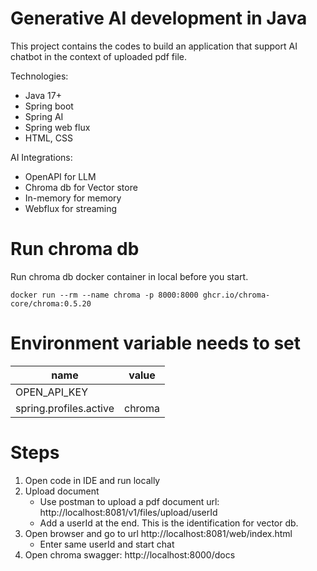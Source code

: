 # Generative AI development in Java
This project contains the codes to build an application that support AI chatbot in the context of uploaded pdf file.

Technologies:
- Java 17+
- Spring boot
- Spring AI
- Spring web flux
- HTML, CSS

AI Integrations:
- OpenAPI for LLM
- Chroma db for Vector store
- In-memory for memory
- Webflux for streaming

# Run chroma db

Run chroma db docker container in local before you start.

    docker run --rm --name chroma -p 8000:8000 ghcr.io/chroma-core/chroma:0.5.20

# Environment variable needs to set

| name                   | value                 | 
|------------------------|-----------------------|
| OPEN_API_KEY           |                       | 
| spring.profiles.active | chroma                | 

# Steps

1. Open code in IDE and run locally
2. Upload document
    - Use postman to upload a pdf document
      url: http://localhost:8081/v1/files/upload/userId
    - Add a userId at the end. This is the identification for vector db.
3. Open browser and go to url http://localhost:8081/web/index.html
    - Enter same userId and start chat
4. Open chroma swagger: http://localhost:8000/docs
